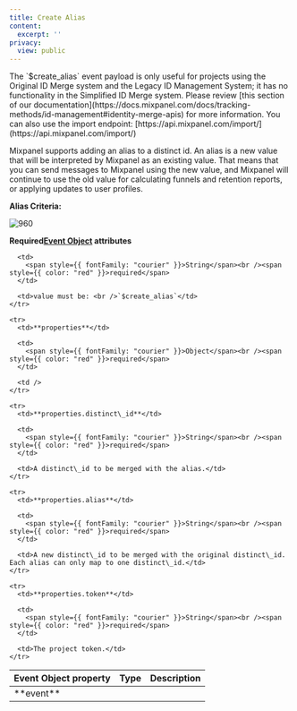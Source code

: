 ```yaml
---
title: Create Alias
content:
  excerpt: ''
privacy:
  view: public
---
```

<Callout icon="📘" theme="info">
  The `$create_alias` event payload is only useful for projects using the Original ID Merge system and the Legacy ID Management System; it has no functionality in the Simplified ID Merge system. Please review [this section of our documentation](https://docs.mixpanel.com/docs/tracking-methods/id-management#identity-merge-apis) for more information.
</Callout>

<Callout icon="📘" theme="info">
  You can also use the import endpoint: [https://api.mixpanel.com/import/](https://api.mixpanel.com/import/)
</Callout>

Mixpanel supports adding an alias to a distinct id. An alias is a new value that will be interpreted by Mixpanel as an existing value. That means that you can send messages to Mixpanel using the new value, and Mixpanel will continue to use the old value for calculating funnels and retention reports, or applying updates to user profiles.

**Alias Criteria:**

<Image alt="960" border={false} src="https://files.readme.io/d16f1d3-ID_management_alias_3-HTTP.png" title="Identity Management - Alias" />

**Required[Event Object](https://docs.mixpanel.com/docs/tracking/reference/data-model#anatomy-of-an-event) attributes**

<table>
  <thead>
    <tr>
      <th>Event Object property</th>
      <th>Type</th>
      <th>Description</th>
    </tr>
  </thead>

  <tbody>
    <tr>
      <td>**event**</td>

      <td>
        <span style={{ fontFamily: "courier" }}>String</span><br /><span style={{ color: "red" }}>required</span>
      </td>

      <td>value must be: <br />`$create_alias`</td>
    </tr>

    <tr>
      <td>**properties**</td>

      <td>
        <span style={{ fontFamily: "courier" }}>Object</span><br /><span style={{ color: "red" }}>required</span>
      </td>

      <td />
    </tr>

    <tr>
      <td>**properties.distinct\_id**</td>

      <td>
        <span style={{ fontFamily: "courier" }}>String</span><br /><span style={{ color: "red" }}>required</span>
      </td>

      <td>A distinct\_id to be merged with the alias.</td>
    </tr>

    <tr>
      <td>**properties.alias**</td>

      <td>
        <span style={{ fontFamily: "courier" }}>String</span><br /><span style={{ color: "red" }}>required</span>
      </td>

      <td>A new distinct\_id to be merged with the original distinct\_id. Each alias can only map to one distinct\_id.</td>
    </tr>

    <tr>
      <td>**properties.token**</td>

      <td>
        <span style={{ fontFamily: "courier" }}>String</span><br /><span style={{ color: "red" }}>required</span>
      </td>

      <td>The project token.</td>
    </tr>
  </tbody>
</table>
